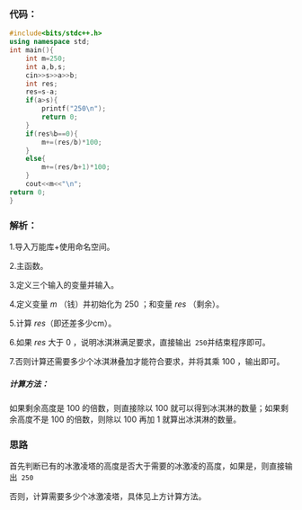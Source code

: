 ### 代码：

```cpp
#include<bits/stdc++.h>
using namespace std;
int main(){
	int m=250;
	int a,b,s;
	cin>>s>>a>>b;
	int res;
	res=s-a;
	if(a>s){
		printf("250\n");
		return 0;
	}
	if(res%b==0){
		m+=(res/b)*100;
	}
	else{
		m+=(res/b+1)*100;
	}
	cout<<m<<"\n";
return 0;
} 
```
### 解析：

1.导入万能库+使用命名空间。

2.主函数。

3.定义三个输入的变量并输入。

4.定义变量 $m$ （钱）并初始化为 $250$ ；和变量 $res$ （剩余）。

5.计算 $res$（即还差多少cm）。

6.如果 $res$ 大于 $0$ ，说明冰淇淋满足要求，直接输出```
250```并结束程序即可。

7.否则计算还需要多少个冰淇淋叠加才能符合要求，并将其乘 $100$ ，输出即可。

##### 计算方法：
如果剩余高度是 $100$ 的倍数，则直接除以 $100$ 就可以得到冰淇淋的数量；如果剩余高度不是 $100$ 的倍数，则除以 $100$ 再加 $1$ 就算出冰淇淋的数量。

### 思路

首先判断已有的冰激凌塔的高度是否大于需要的冰激凌的高度，如果是，则直接输出```
250```

否则，计算需要多少个冰激凌塔，具体见上方计算方法。